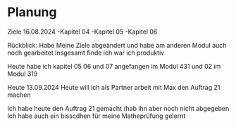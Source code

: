 # Planung

Ziele 16.08.2024
-Kapitel 04
-Kapitel 05
-Kapitel 06


Rückblick:
Habe Meine Ziele abgeändert und habe am anderen Modul auch noch gearbeitet
Insgesamt finde ich war ich produktiv 

Heute habe ich kapitel 05 06 und 07 angefangen im Modul 431
und 02 im Modul 319


Heute 13.09.2024
Heute will ich als Partner arbeit mit Max den Auftrag 21 machen

Ich habe heute den Auftrag 21 gemacht (hab ihn aber noch nicht abgegeben
Ich habe auch ein bisscdhen für meine Matheprüfung gelernt
